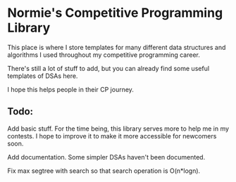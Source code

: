 # Normie's Competitive Programming Library
This place is where I store templates for many different data structures and algorithms I used throughout my competitive programming career.

There's still a lot of stuff to add, but you can already find some useful templates of DSAs here.

I hope this helps people in their CP journey.
## Todo:
Add basic stuff. For the time being, this library serves more to help me in my contests. I hope to improve it to make it more accessible for
newcomers soon.

Add documentation. Some simpler DSAs haven't been documented.

Fix max segtree with search so that search operation is O(n*logn).
